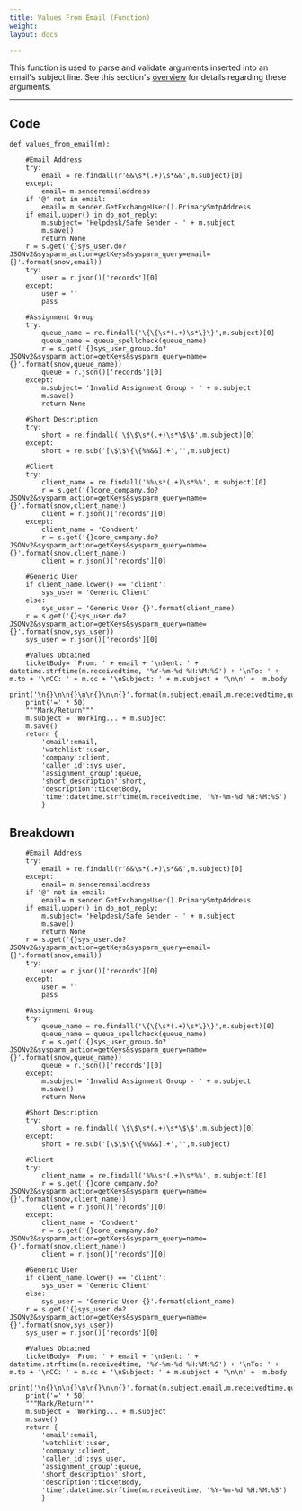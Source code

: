 ```yaml
---
title: Values From Email (Function)
weight: 
layout: docs

---
```

This function is used to parse and validate arguments inserted into an email's subject line. See this section's [overview](/docs/email-toolset/) for details regarding these arguments.

<hr />

## Code

    def values_from_email(m):
        
        #Email Address
        try:
            email = re.findall(r'&&\s*(.+)\s*&&',m.subject)[0]
        except:
            email= m.senderemailaddress
        if '@' not in email:
            email= m.sender.GetExchangeUser().PrimarySmtpAddress
        if email.upper() in do_not_reply:
            m.subject= 'Helpdesk/Safe Sender - ' + m.subject
            m.save()
            return None
        r = s.get('{}sys_user.do?JSONv2&sysparm_action=getKeys&sysparm_query=email={}'.format(snow,email))
        try:
            user = r.json()['records'][0]
        except:
            user = ''
            pass
        
        #Assignment Group
        try:
            queue_name = re.findall('\{\{\s*(.+)\s*\}\}',m.subject)[0]
            queue_name = queue_spellcheck(queue_name)
            r = s.get('{}sys_user_group.do?JSONv2&sysparm_action=getKeys&sysparm_query=name={}'.format(snow,queue_name))
            queue = r.json()['records'][0]
        except:
            m.subject= 'Invalid Assignment Group - ' + m.subject
            m.save()
            return None
    
        #Short Description
        try:
            short = re.findall('\$\$\s*(.+)\s*\$\$',m.subject)[0]
        except:
            short = re.sub('[\$\$\{\{%%&&].+','',m.subject)
    
        #Client
        try:
            client_name = re.findall('%%\s*(.+)\s*%%', m.subject)[0]
            r = s.get('{}core_company.do?JSONv2&sysparm_action=getKeys&sysparm_query=name={}'.format(snow,client_name))
            client = r.json()['records'][0]
        except:
            client_name = 'Conduent'
            r = s.get('{}core_company.do?JSONv2&sysparm_action=getKeys&sysparm_query=name={}'.format(snow,client_name))
            client = r.json()['records'][0]
    
        #Generic User
        if client_name.lower() == 'client':
            sys_user = 'Generic Client'
        else:
            sys_user = 'Generic User {}'.format(client_name)
        r = s.get('{}sys_user.do?JSONv2&sysparm_action=getKeys&sysparm_query=name={}'.format(snow,sys_user))
        sys_user = r.json()['records'][0]
        
        #Values Obtained
        ticketBody= 'From: ' + email + '\nSent: ' + datetime.strftime(m.receivedtime, '%Y-%m-%d %H:%M:%S') + '\nTo: ' + m.to + '\nCC: ' + m.cc + '\nSubject: ' + m.subject + '\n\n' +  m.body
        print('\n{}\n\n{}\n\n{}\n\n{}'.format(m.subject,email,m.receivedtime,queue_name.upper()))
        print('=' * 50)
        """Mark/Return"""
        m.subject = 'Working...'+ m.subject
        m.save()
        return {
            'email':email,
            'watchlist':user,
            'company':client,
            'caller_id':sys_user,
            'assignment_group':queue,
            'short_description':short,
            'description':ticketBody,
            'time':datetime.strftime(m.receivedtime, '%Y-%m-%d %H:%M:%S')
            }

## Breakdown

        #Email Address
        try:
            email = re.findall(r'&&\s*(.+)\s*&&',m.subject)[0]
        except:
            email= m.senderemailaddress
        if '@' not in email:
            email= m.sender.GetExchangeUser().PrimarySmtpAddress
        if email.upper() in do_not_reply:
            m.subject= 'Helpdesk/Safe Sender - ' + m.subject
            m.save()
            return None
        r = s.get('{}sys_user.do?JSONv2&sysparm_action=getKeys&sysparm_query=email={}'.format(snow,email))
        try:
            user = r.json()['records'][0]
        except:
            user = ''
            pass

        #Assignment Group
        try:
            queue_name = re.findall('\{\{\s*(.+)\s*\}\}',m.subject)[0]
            queue_name = queue_spellcheck(queue_name)
            r = s.get('{}sys_user_group.do?JSONv2&sysparm_action=getKeys&sysparm_query=name={}'.format(snow,queue_name))
            queue = r.json()['records'][0]
        except:
            m.subject= 'Invalid Assignment Group - ' + m.subject
            m.save()
            return None
    
        #Short Description
        try:
            short = re.findall('\$\$\s*(.+)\s*\$\$',m.subject)[0]
        except:
            short = re.sub('[\$\$\{\{%%&&].+','',m.subject)

        #Client
        try:
            client_name = re.findall('%%\s*(.+)\s*%%', m.subject)[0]
            r = s.get('{}core_company.do?JSONv2&sysparm_action=getKeys&sysparm_query=name={}'.format(snow,client_name))
            client = r.json()['records'][0]
        except:
            client_name = 'Conduent'
            r = s.get('{}core_company.do?JSONv2&sysparm_action=getKeys&sysparm_query=name={}'.format(snow,client_name))
            client = r.json()['records'][0]
    
        #Generic User
        if client_name.lower() == 'client':
            sys_user = 'Generic Client'
        else:
            sys_user = 'Generic User {}'.format(client_name)
        r = s.get('{}sys_user.do?JSONv2&sysparm_action=getKeys&sysparm_query=name={}'.format(snow,sys_user))
        sys_user = r.json()['records'][0]

        #Values Obtained
        ticketBody= 'From: ' + email + '\nSent: ' + datetime.strftime(m.receivedtime, '%Y-%m-%d %H:%M:%S') + '\nTo: ' + m.to + '\nCC: ' + m.cc + '\nSubject: ' + m.subject + '\n\n' +  m.body
        print('\n{}\n\n{}\n\n{}\n\n{}'.format(m.subject,email,m.receivedtime,queue_name.upper()))
        print('=' * 50)
        """Mark/Return"""
        m.subject = 'Working...'+ m.subject
        m.save()
        return {
            'email':email,
            'watchlist':user,
            'company':client,
            'caller_id':sys_user,
            'assignment_group':queue,
            'short_description':short,
            'description':ticketBody,
            'time':datetime.strftime(m.receivedtime, '%Y-%m-%d %H:%M:%S')
            }